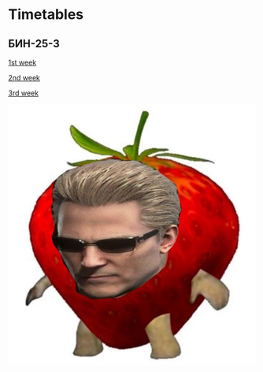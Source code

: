 # Timetables

## БИН-25-3

[1st week](./timetable_1w.md)

[2nd week](./timetable_2w.md)

[3rd week](./timetable_3w.md)

![Strawberry Wesker](./Strawberry-Wesker.png)